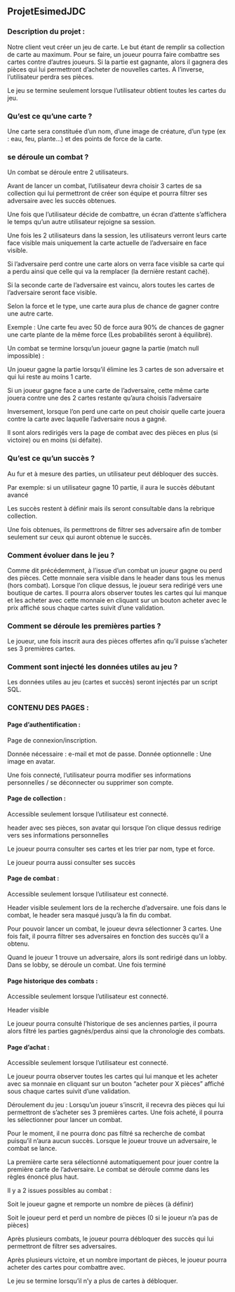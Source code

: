 ## ProjetEsimedJDC


### Description du projet :
Notre client veut créer un jeu de carte. Le but étant de remplir sa collection de carte au maximum. Pour se faire, un joueur pourra faire combattre ses cartes contre d’autres joueurs. Si la partie est gagnante, alors il gagnera des pièces qui lui permettront d’acheter de nouvelles cartes. A l’inverse, l’utilisateur perdra ses pièces.

Le jeu se termine seulement lorsque l’utilisateur obtient toutes les cartes du jeu.



### Qu’est ce qu’une carte ?

Une carte sera constituée d’un nom, d’une image de créature, d’un type (ex : eau, feu, plante…) et des points de force de la carte.



### se déroule un combat ?

Un combat se déroule entre 2 utilisateurs.

Avant de lancer un combat, l’utilisateur devra choisir 3 cartes de sa collection qui lui permettront de créer son équipe et pourra filtrer ses adversaire avec les succès obtenues.

Une fois que l’utilisateur décide de combattre, un écran d’attente s’affichera le temps qu’un autre utilisateur rejoigne sa session.

Une fois les 2 utilisateurs dans la session, les utilisateurs verront leurs carte face visible mais uniquement la carte actuelle de l’adversaire en face visible.

Si l’adversaire perd contre une carte alors on verra face visible sa carte qui a perdu ainsi que celle qui va la remplacer (la dernière restant caché).

Si la seconde carte de l’adversaire est vaincu, alors toutes les cartes de l’adversaire seront face visible.

Selon la force et le type, une carte aura plus de chance de gagner contre une autre carte.

Exemple : Une carte feu avec 50 de force aura 90% de chances de gagner une carte plante de la même force (Les probabilités seront à équilibré).

Un combat se termine lorsqu’un joueur gagne la partie (match null impossible) :

Un joueur gagne la partie lorsqu’il élimine les 3 cartes de son adversaire et qui lui reste au moins 1 carte.

Si un joueur gagne face a une carte de l’adversaire, cette même carte jouera contre une des 2 cartes restante qu’aura choisis l’adversaire

Inversement, lorsque l’on perd une carte on peut choisir quelle carte jouera contre la carte avec laquelle l’adversaire nous a gagné.

Il sont alors redirigés vers la page de combat avec des pièces en plus (si victoire) ou en moins (si défaite).



### Qu’est ce qu’un succès ?

Au fur et à mesure des parties, un utilisateur peut débloquer des succès.

Par exemple: si un utilisateur gagne 10 partie, il aura le succès débutant avancé

Les succès restent à définir mais ils seront consultable dans la rebrique collection.

Une fois obtenues, ils permettrons de filtrer ses adversaire afin de tomber seulement sur ceux qui auront obtenue le succès.



### Comment évoluer dans le jeu ?

Comme dit précédemment, à l’issue d’un combat un joueur gagne ou perd des pièces. Cette monnaie sera visible dans le header dans tous les menus (hors combat). Lorsque l’on clique dessus, le joueur sera redirigé vers une boutique de cartes. Il pourra alors observer toutes les cartes qui lui manque et les acheter avec cette monnaie en cliquant sur un bouton acheter avec le prix affiché sous chaque cartes suivit d’une validation.



### Comment se déroule les premières parties ?

Le joueur, une fois inscrit aura des pièces offertes afin qu’il puisse s’acheter ses 3 premières cartes.



### Comment sont injecté les données utiles au jeu ?

Les données utiles au jeu (cartes et succès) seront injectés par un script SQL.



### CONTENU DES PAGES :
#### Page d’authentification :
Page de connexion/inscription.

Donnée nécessaire : e-mail et mot de passe. Donnée optionnelle : Une image en avatar.

Une fois connecté, l’utilisateur pourra modifier ses informations personnelles / se déconnecter ou supprimer son compte.

#### Page de collection :
Accessible seulement lorsque l’utilisateur est connecté.

header avec ses pièces, son avatar qui lorsque l’on clique dessus redirige vers ses informations personnelles

Le joueur pourra consulter ses cartes et les trier par nom, type et force.

Le joueur pourra aussi consulter ses succès

#### Page de combat :
Accessible seulement lorsque l’utilisateur est connecté.

Header visible seulement lors de la recherche d’adversaire. une fois dans le combat, le header sera masqué jusqu’à la fin du combat.

Pour pouvoir lancer un combat, le joueur devra sélectionner 3 cartes. Une fois fait, il pourra filtrer ses adversaires en fonction des succès qu’il a obtenu.

Quand le joueur 1 trouve un adversaire, alors ils sont redirigé dans un lobby. Dans se lobby, se déroule un combat. Une fois terminé

#### Page historique des combats :
Accessible seulement lorsque l’utilisateur est connecté.

Header visible

Le joueur pourra consulté l’historique de ses anciennes parties, il pourra alors filtré les parties gagnés/perdus ainsi que la chronologie des combats.

#### Page d’achat :
Accessible seulement lorsque l’utilisateur est connecté.

Le joueur pourra observer toutes les cartes qui lui manque et les acheter avec sa monnaie en cliquant sur un bouton “acheter pour X pièces” affiché sous chaque cartes suivit d’une validation.

Déroulement du jeu :
Lorsqu’un joueur s’inscrit, il recevra des pièces qui lui permettront de s’acheter ses 3 premières cartes. Une fois acheté, il pourra les sélectionner pour lancer un combat.

Pour le moment, il ne pourra donc pas filtré sa recherche de combat puisqu’il n’aura aucun succès. Lorsque le joueur trouve un adversaire, le combat se lance.

La première carte sera sélectionné automatiquement pour jouer contre la première carte de l’adversaire. Le combat se déroule comme dans les règles énoncé plus haut.

Il y a 2 issues possibles au combat :

Soit le joueur gagne et remporte un nombre de pièces (à définir)

Soit le joueur perd et perd un nombre de pièces (0 si le joueur n’a pas de pièces)

Après plusieurs combats, le joueur pourra débloquer des succès qui lui permettront de filtrer ses adversaires.

Après plusieurs victoire, et un nombre important de pièces, le joueur pourra acheter des cartes pour combattre avec.

Le jeu se termine lorsqu’il n’y a plus de cartes à débloquer.